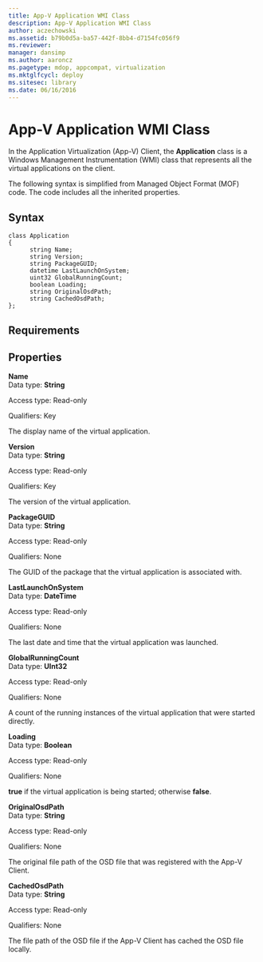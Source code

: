 ```yaml
---
title: App-V Application WMI Class
description: App-V Application WMI Class
author: aczechowski
ms.assetid: b79b0d5a-ba57-442f-8bb4-d7154fc056f9
ms.reviewer: 
manager: dansimp
ms.author: aaroncz
ms.pagetype: mdop, appcompat, virtualization
ms.mktglfcycl: deploy
ms.sitesec: library
ms.date: 06/16/2016
---
```



# App-V Application WMI Class


In the Application Virtualization (App-V) Client, the **Application** class is a Windows Management Instrumentation (WMI) class that represents all the virtual applications on the client.

The following syntax is simplified from Managed Object Format (MOF) code. The code includes all the inherited properties.

## Syntax


``` syntax
class Application
{
      string Name;
      string Version;
      string PackageGUID;
      datetime LastLaunchOnSystem;
      uint32 GlobalRunningCount;
      boolean Loading;
      string OriginalOsdPath;
      string CachedOsdPath;
};
```

## Requirements


## Properties


<a href="" id="name"></a>**Name**  
Data type: **String**

Access type: Read-only

Qualifiers: Key

The display name of the virtual application.

<a href="" id="version"></a>**Version**  
Data type: **String**

Access type: Read-only

Qualifiers: Key

The version of the virtual application.

<a href="" id="packageguid"></a>**PackageGUID**  
Data type: **String**

Access type: Read-only

Qualifiers: None

The GUID of the package that the virtual application is associated with.

<a href="" id="lastlaunchonsystem"></a>**LastLaunchOnSystem**  
Data type: **DateTime**

Access type: Read-only

Qualifiers: None

The last date and time that the virtual application was launched.

<a href="" id="globalrunningcount"></a>**GlobalRunningCount**  
Data type: **UInt32**

Access type: Read-only

Qualifiers: None

A count of the running instances of the virtual application that were started directly.

<a href="" id="loading"></a>**Loading**  
Data type: **Boolean**

Access type: Read-only

Qualifiers: None

**true** if the virtual application is being started; otherwise **false**.

<a href="" id="originalosdpath"></a>**OriginalOsdPath**  
Data type: **String**

Access type: Read-only

Qualifiers: None

The original file path of the OSD file that was registered with the App-V Client.

<a href="" id="cachedosdpath"></a>**CachedOsdPath**  
Data type: **String**

Access type: Read-only

Qualifiers: None

The file path of the OSD file if the App-V Client has cached the OSD file locally.

 

 





